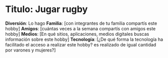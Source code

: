 # Titulo: Jugar rugby
**Diversión**: Lo hago 
**Familia**: [con integrantes de tu familia compartís este hobby]
**Amigos**: [cuántas veces a la semana compartís con amigos este hobby]
**Medios**: [En qué sitios, aplicaciones, medios digitales buscas información sobre este hobby]
**Tecnología**: [¿De qué forma la tecnología ha facilitado el acceso a realizar este hobby? es realizado de igual cantidad por varones y mujeres?]